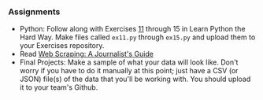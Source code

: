 
### Assignments

  * Python: Follow along with Exercises [11](http://learnpythonthehardway.org/book/ex11.html) through 15 in Learn Python the Hard Way. Make files called `ex11.py` through `ex15.py` and upload them to your Exercises repository.
  * Read [Web Scraping: A Journalist's Guide](http://gijn.org/2015/08/11/web-scraping-a-journalists-guide/)
  * Final Projects: Make a sample of what your data will look like. Don't worry if you have to do it manually at this point; just have a CSV (or JSON) file(s) of the data that you'll be working with. You should upload it to your team's Github.
